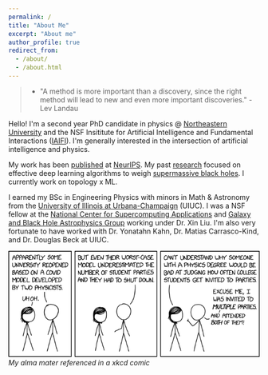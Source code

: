 ```yaml
---
permalink: /
title: "About Me"
excerpt: "About me"
author_profile: true
redirect_from:
  - /about/
  - /about.html
---
```

> * "A method is more important than a discovery, since the right method will lead to new and even more important discoveries." - Lev Landau

Hello! I'm a second year PhD candidate in physics @ [Northeastern University](https://www.northeastern.edu) and the NSF Insititute for Artificial Intelligence and Fundamental Interactions ([IAIFI](https://iaifi.org)).  I'm generally interested in the intersection of artificial intelligence and physics.

My work has been [published](https://snehjp2.github.io/publications/) at [NeurIPS](https://ml4physicalsciences.github.io/2020/). My past [research](https://snehjp2.github.io/research/) focused on effective deep learning algorithms to weigh [supermassive black holes](https://www.youtube.com/watch?v=Xsp3_a-PMTw). I currently work on topology x ML.

I earned my BSc in Engineering Physics with minors in Math & Astronomy from the [University of Illinois at Urbana-Champaign](https://illinois.edu) (UIUC). I was a NSF fellow at the [National Center for Supercomputing Applications](http://www.ncsa.illinois.edu) and [Galaxy and Black Hole Astrophysics Group](https://publish.illinois.edu/liu-group/) working under Dr. Xin Liu. I'm also very fortunate to have worked with Dr. Yonatahn Kahn, Dr. Matias Carrasco-Kind, and Dr. Douglas Beck at UIUC.

![UIUC Covid predictions](/files/university_covid_model.png)
*My alma mater referenced in a xkcd comic*

